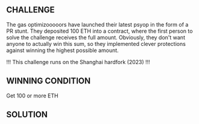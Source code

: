 ## CHALLENGE

The gas optimizooooors have launched their latest psyop in the form of a PR stunt. They deposited 100 ETH into a contract, where the first person to solve the challenge receives the full amount. Obviously, they don't want anyone to actually win this sum, so they implemented clever protections against winning the highest possible amount.


!!! This challenge runs on the Shanghai hardfork (2023) !!!


## WINNING CONDITION

Get 100 or more ETH


## SOLUTION

